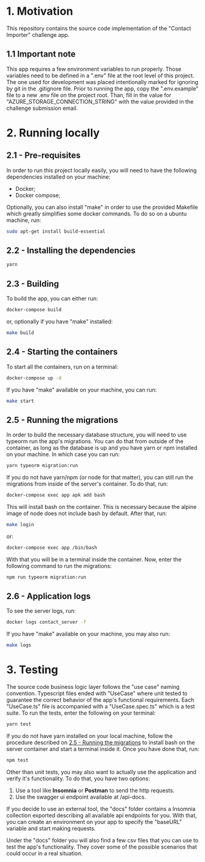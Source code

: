 # 1. Motivation

This repository contains the source code implementation of the "Contact Importer" challenge app.

## 1.1 Important note

This app requires a few environment variables to run properly. Those variables need to be defined in a ".env" file at the root level of this project. The one used for development was placed intentionally marked for ignoring by git in the .gitignore file. Prior to running the app, copy the ".env.example" file to a new .env file on the project root. Than, fill in the value for "AZURE_STORAGE_CONNECTION_STRING" with the value provided in the challenge submission email.

# 2. Running locally

## 2.1 - Pre-requisites

In order to run this project locally easily, you will need to have the following dependencies installed on your machine:

- Docker;
- Docker compose;

Optionally, you can also install "make" in order to use the provided Makefile which greatly simplifies some docker commands. To do so on a ubuntu machine, run:

```bash
sudo apt-get install build-essential
```

## 2.2 - Installing the dependencies

```bash
yarn
```

## 2.3 - Building

To build the app, you can either run:

```bash
docker-compose build
```

or, optionally if you have "make" installed:

```bash
make build
```

## 2.4 - Starting the containers

To start all the containers, run on a terminal:

```bash
docker-compose up -d
```

If you have "make" available on your machine, you can run:

```bash
make start
```

<h2 id="5">2.5 - Running the migrations</h2>

In order to build the necessary database structure, you will need to use typeorm run the app's migrations. You can do that from outside of the container, as long as the database is up and you have yarn or npm installed on your machine. In which case you can run:

```bash
yarn typeorm migration:run
```

If you do not have yarn/npm (or node for that matter), you can still run the migrations from inside of the server's container. To do that, run:

```bash
docker-compose exec app apk add bash
```

This will install bash on the container. This is necessary because the alpine image of node does not include bash by default. After that, run:

```bash
make login
```

or:

```bash
docker-compose exec app /bin/bash
```

With that you will be in a terminal inside the container. Now, enter the following command to run the migrations:

```bash
npm run typeorm migration:run
```

## 2.6 - Application logs

To see the server logs, run:

```bash
docker logs contact_server -f
```

If you have "make" available on your machine, you may also run:

```bash
make logs
```

# 3. Testing

The source code business logic layer follows the "use case" naming convention. Typescript files ended with "UseCase" where unit tested to guarantee the correct behavior of the app's functional requirements. Each "UseCase.ts" file is accompanied with a "UseCase.spec.ts" which is a test suite. To run the tests, enter the following on your terminal:

```bash
yarn test
```

If you do not have yarn installed on your local machine, follow the procedure described on <a href="#5">2.5 - Running the migrations</a> to install bash on the server container and start a terminal inside it. Once you have done that, run:

```bash
npm test
```

Other than unit tests, you may also want to actually use the application and verify it's functionality. To do that, you have two options:

1. Use a tool like **Insomnia** or **Postman** to send the http requests.
2. Use the swagger ui endpoint available at /api-docs.

If you decide to use an external tool, the "docs" folder contains a Insomnia collection exported describing all available api endpoints for you. With that, you can create an environment on your app to specify the "baseURL" variable and start making requests.

Under the "docs" folder you will also find a few csv files that you can use to test the app's functionality. They cover some of the possible scenarios that could occur in a real situation.
